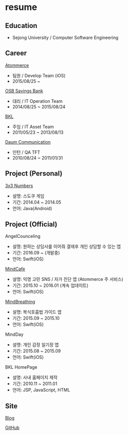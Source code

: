 # resume
## Education
* Sejong University / Computer Software Engineering

## Career
[Atommerce](http://www.mindcafe.co.kr)
* 팀원 / Develop Team (iOS)
* 2015/08/25 ~

[OSB Savings Bank](https://www.osb.co.kr)
* 대리 / IT Operation Team
* 2014/08/25 ~ 2015/08/24

[BKL](http://bkl.co.kr)
* 주임 / IT Asset Team
* 2011/05/23 ~ 2013/08/13

[Daum Communication](http://daum.net)
* 인턴 / QA TFT
* 2010/08/24 ~ 2011/01/31

## Project (Personal)
[3x3 Numbers](https://play.google.com/store/apps/details?id=azsha.Numbers)
* 설명: 스도쿠 게임
* 기간: 2014.04 ~ 2014.05
* 언어: Java(Android)

## Project (Official)
AngelCounceling
* 설명: 원하는 상담사를 이어줘 결재후 개인 상담할 수 있는 앱
* 기간: 2016.09 ~ (개발중)
* 언어: Swift(iOS)

[MindCafe](https://itunes.apple.com/kr/app/maindeukape/id1071543312?mt=8)
* 설명: 익명 고민 SNS / 자가 진단 앱 (Atommerce 주 서비스)
* 기간: 2015.10 ~ 2016.01 (계속 업데이트)
* 언어: Swift(iOS)

[MindBreathing](https://itunes.apple.com/kr/app/maindeubeuliding/id1076233168?mt=8)
* 설명: 복식호흡법 가이드 앱
* 기간: 2015.09 ~ 2015.10
* 언어: Swift(iOS)

MindDay
* 설명: 개인 감정 일기장 앱
* 기간: 2015.08 ~ 2015.09
* 언어: Swift(iOS)

BKL HomePage
* 설명: 사내 홈페이지 제작
* 기간: 2010.11 ~ 2011.01
* 언어: JSP, JavaScript, HTML

## Site
[Blog](http://www.azsha.tistory.com)

[GitHub](http://www.github.com/azsha)
